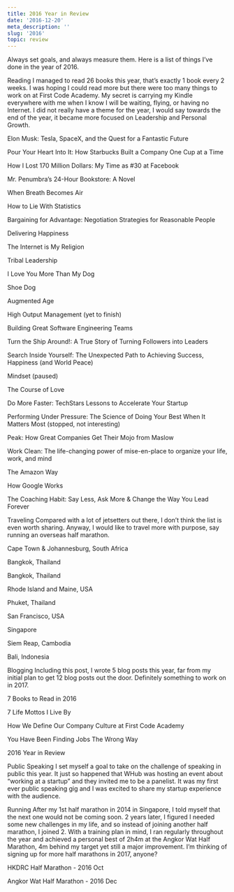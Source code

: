 ```yaml
---
title: 2016 Year in Review
date: '2016-12-20'
meta_description: ''
slug: '2016'
topic: review
---
```


Always set goals, and always measure them. Here is a list of things I’ve done in the year of 2016.

Reading
I managed to read 26 books this year, that’s exactly 1 book every 2 weeks. I was hoping I could read more but there were too many things to work on at First Code Academy. My secret is carrying my Kindle everywhere with me when I know I will be waiting, flying, or having no Internet. I did not really have a theme for the year, I would say towards the end of the year, it became more focused on Leadership and Personal Growth.

Elon Musk: Tesla, SpaceX, and the Quest for a Fantastic Future

Pour Your Heart Into It: How Starbucks Built a Company One Cup at a Time

How I Lost 170 Million Dollars: My Time as #30 at Facebook

Mr. Penumbra’s 24-Hour Bookstore: A Novel

When Breath Becomes Air

How to Lie With Statistics

Bargaining for Advantage: Negotiation Strategies for Reasonable People

Delivering Happiness

The Internet is My Religion

Tribal Leadership

I Love You More Than My Dog

Shoe Dog

Augmented Age

High Output Management (yet to finish)

Building Great Software Engineering Teams

Turn the Ship Around!: A True Story of Turning Followers into Leaders

Search Inside Yourself: The Unexpected Path to Achieving Success, Happiness (and World Peace)

Mindset (paused)

The Course of Love

Do More Faster: TechStars Lessons to Accelerate Your Startup

Performing Under Pressure: The Science of Doing Your Best When It Matters Most (stopped, not interesting)

Peak: How Great Companies Get Their Mojo from Maslow

Work Clean: The life-changing power of mise-en-place to organize your life, work, and mind

The Amazon Way

How Google Works

The Coaching Habit: Say Less, Ask More & Change the Way You Lead Forever

Traveling
Compared with a lot of jetsetters out there, I don’t think the list is even worth sharing. Anyway, I would like to travel more with purpose, say running an overseas half marathon.

Cape Town & Johannesburg, South Africa

Bangkok, Thailand

Bangkok, Thailand

Rhode Island and Maine, USA

Phuket, Thailand

San Francisco, USA

Singapore

Siem Reap, Cambodia

Bali, Indonesia

Blogging
Including this post, I wrote 5 blog posts this year, far from my initial plan to get 12 blog posts out the door. Definitely something to work on in 2017.

7 Books to Read in 2016

7 Life Mottos I Live By

How We Define Our Company Culture at First Code Academy

You Have Been Finding Jobs The Wrong Way

2016 Year in Review

Public Speaking
I set myself a goal to take on the challenge of speaking in public this year. It just so happened that WHub was hosting an event about “working at a startup” and they invited me to be a panelist. It was my first ever public speaking gig and I was excited to share my startup experience with the audience.

Running
After my 1st half marathon in 2014 in Singapore, I told myself that the next one would not be coming soon. 2 years later, I figured I needed some new challenges in my life, and so instead of joining another half marathon, I joined 2. With a training plan in mind, I ran regularly throughout the year and achieved a personal best of 2h4m at the Angkor Wat Half Marathon, 4m behind my target yet still a major improvement. I’m thinking of signing up for more half marathons in 2017, anyone?

HKDRC Half Marathon - 2016 Oct

Angkor Wat Half Marathon - 2016 Dec
